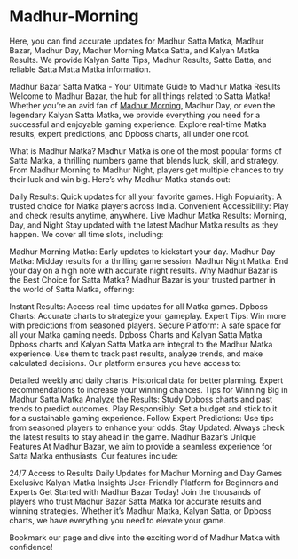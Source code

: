 # Madhur-Morning
Here, you can find accurate updates for Madhur Satta Matka, Madhur Bazar, Madhur Day, Madhur Morning Matka Satta, and Kalyan Matka Results. We provide Kalyan Satta Tips, Madhur Results, Satta Batta, and reliable Satta Matta Matka information.

Madhur Bazar Satta Matka - Your Ultimate Guide to Madhur Matka Results
Welcome to Madhur Bazar, the hub for all things related to Satta Matka! Whether you’re an avid fan of <a href="https://jagdambasattamatka.com/">Madhur Morning</a>, Madhur Day, or even the legendary Kalyan Satta Matka, we provide everything you need for a successful and enjoyable gaming experience. Explore real-time Matka results, expert predictions, and Dpboss charts, all under one roof.

What is Madhur Matka?
Madhur Matka is one of the most popular forms of Satta Matka, a thrilling numbers game that blends luck, skill, and strategy. From Madhur Morning to Madhur Night, players get multiple chances to try their luck and win big. Here’s why Madhur Matka stands out:

Daily Results: Quick updates for all your favorite games.
High Popularity: A trusted choice for Matka players across India.
Convenient Accessibility: Play and check results anytime, anywhere.
Live Madhur Matka Results: Morning, Day, and Night
Stay updated with the latest Madhur Matka results as they happen. We cover all time slots, including:

Madhur Morning Matka: Early updates to kickstart your day.
Madhur Day Matka: Midday results for a thrilling game session.
Madhur Night Matka: End your day on a high note with accurate night results.
Why Madhur Bazar is the Best Choice for Satta Matka?
Madhur Bazar is your trusted partner in the world of Satta Matka, offering:

Instant Results: Access real-time updates for all Matka games.
Dpboss Charts: Accurate charts to strategize your gameplay.
Expert Tips: Win more with predictions from seasoned players.
Secure Platform: A safe space for all your Matka gaming needs.
Dpboss Charts and Kalyan Satta Matka
Dpboss charts and Kalyan Satta Matka are integral to the Madhur Matka experience. Use them to track past results, analyze trends, and make calculated decisions. Our platform ensures you have access to:

Detailed weekly and daily charts.
Historical data for better planning.
Expert recommendations to increase your winning chances.
Tips for Winning Big in Madhur Satta Matka
Analyze the Results: Study Dpboss charts and past trends to predict outcomes.
Play Responsibly: Set a budget and stick to it for a sustainable gaming experience.
Follow Expert Predictions: Use tips from seasoned players to enhance your odds.
Stay Updated: Always check the latest results to stay ahead in the game.
Madhur Bazar’s Unique Features
At Madhur Bazar, we aim to provide a seamless experience for Satta Matka enthusiasts. Our features include:

24/7 Access to Results
Daily Updates for Madhur Morning and Day Games
Exclusive Kalyan Matka Insights
User-Friendly Platform for Beginners and Experts
Get Started with Madhur Bazar Today!
Join the thousands of players who trust Madhur Bazar Satta Matka for accurate results and winning strategies. Whether it’s Madhur Matka, Kalyan Satta, or Dpboss charts, we have everything you need to elevate your game.

Bookmark our page and dive into the exciting world of Madhur Matka with confidence!

